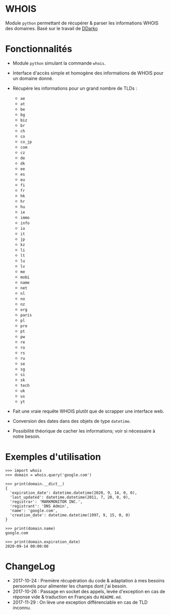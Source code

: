 # WHOIS

Module `python` permettant de récupérer & parser les informations WHOIS des domaines. Basé sur le travail de [DDarko](http://ddarko.org)

# Fonctionnalités

* Module `python` simulant la commande `whois`.
* Interface d'accès simple et homogène des informations de WHOIS pour un domaine donné.
* Récupère les informations pour un grand nombre de TLDs : 

    * `ae`
    * `at`
    * `be`
    * `bg`
    * `biz`
    * `br`
    * `ch`
    * `co`
    * `co_jp`
    * `com`
    * `cz`
    * `de`
    * `dk`
    * `ee`
    * `es`
    * `eu`
    * `fi`
    * `fr`
    * `hk`
    * `hr`
    * `hu`
    * `ie`
    * `immo`
    * `info`
    * `io`
    * `it`
    * `jp`
    * `kz`
    * `li`
    * `lt`
    * `lu`
    * `lv`
    * `me`
    * `mobi`
    * `name`
    * `net`
    * `nl`
    * `no`
    * `nz`
    * `org`
    * `paris`
    * `pl`
    * `pro`
    * `pt`
    * `pw`
    * `re`
    * `ro`
    * `rs`
    * `ru`
    * `se`
    * `sg`
    * `si`
    * `sk`
    * `tech`
    * `uk`
    * `us`
    * `yt`
* Fait une vraie requête WHOIS plutôt que de scrapper une interface web.
* Conversion des dates dans des objets de type `datetime`.
* Possibilité théorique de cacher les informations; voir si nécessaire à notre besoin.

# Exemples d'utilisation

```
>>> import whois
>>> domain = whois.query('google.com')

>>> print(domain.__dict__)
{
  'expiration_date': datetime.datetime(2020, 9, 14, 0, 0),
  'last_updated': datetime.datetime(2011, 7, 20, 0, 0),
  'registrar': 'MARKMONITOR INC.',
  'registrant': 'DNS Admin',
  'name': 'google.com',
  'creation_date': datetime.datetime(1997, 9, 15, 0, 0)
}

>>> print(domain.name)
google.com

>>> print(domain.expiration_date)
2020-09-14 00:00:00
```

# ChangeLog

  * 2017-10-24 : Première récupération du code & adaptation à mes besoins personnels pour alimenter les champs dont j'ai besoin.
  * 2017-10-26 : Passage en socket des appels, levée d'exception en cas de réponse vide & traduction en Français du `README.md`.
  * 2017-11-29 : On lève une exception différenciable en cas de TLD inconnu.
